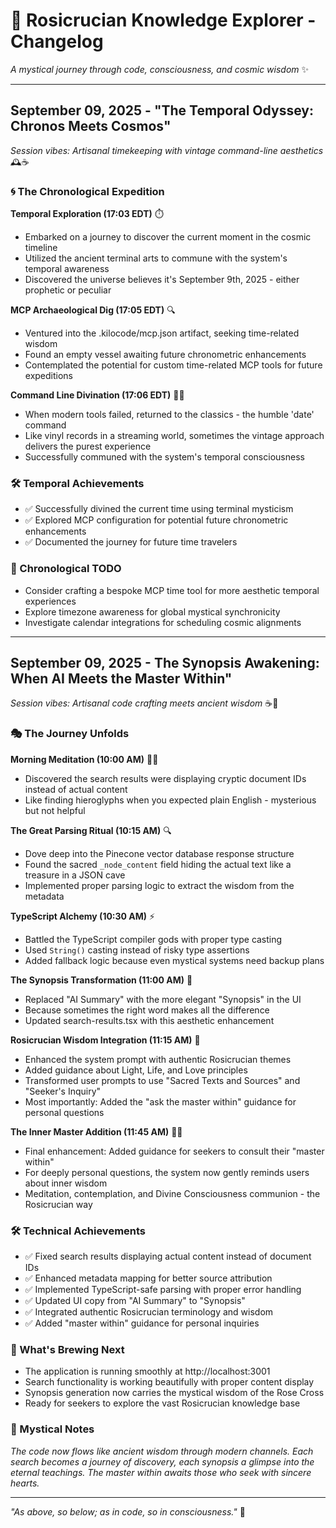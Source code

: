 # 📜 Rosicrucian Knowledge Explorer - Changelog

*A mystical journey through code, consciousness, and cosmic wisdom* ✨

---

## September 09, 2025 - "The Temporal Odyssey: Chronos Meets Cosmos"

*Session vibes: Artisanal timekeeping with vintage command-line aesthetics* 🕰️☕️

### 🌀 The Chronological Expedition

**Temporal Exploration (17:03 EDT)** ⏱️
- Embarked on a journey to discover the current moment in the cosmic timeline
- Utilized the ancient terminal arts to commune with the system's temporal awareness
- Discovered the universe believes it's September 9th, 2025 - either prophetic or peculiar

**MCP Archaeological Dig (17:05 EDT)** 🔍
- Ventured into the .kilocode/mcp.json artifact, seeking time-related wisdom
- Found an empty vessel awaiting future chronometric enhancements
- Contemplated the potential for custom time-related MCP tools for future expeditions

**Command Line Divination (17:06 EDT)** 🧙‍♂️
- When modern tools failed, returned to the classics - the humble 'date' command
- Like vinyl records in a streaming world, sometimes the vintage approach delivers the purest experience
- Successfully communed with the system's temporal consciousness

### 🛠️ Temporal Achievements
- ✅ Successfully divined the current time using terminal mysticism
- ✅ Explored MCP configuration for potential future chronometric enhancements
- ✅ Documented the journey for future time travelers

### 📝 Chronological TODO
- Consider crafting a bespoke MCP time tool for more aesthetic temporal experiences
- Explore timezone awareness for global mystical synchronicity
- Investigate calendar integrations for scheduling cosmic alignments

---

## September 09, 2025 - The Synopsis Awakening: When AI Meets the Master Within"

*Session vibes: Artisanal code crafting meets ancient wisdom* ☕️🔮

### 🎭 The Journey Unfolds

**Morning Meditation (10:00 AM)** 🧘‍♂️
- Discovered the search results were displaying cryptic document IDs instead of actual content
- Like finding hieroglyphs when you expected plain English - mysterious but not helpful

**The Great Parsing Ritual (10:15 AM)** 🔍
- Dove deep into the Pinecone vector database response structure
- Found the sacred `_node_content` field hiding the actual text like a treasure in a JSON cave
- Implemented proper parsing logic to extract the wisdom from the metadata

**TypeScript Alchemy (10:30 AM)** ⚡️
- Battled the TypeScript compiler gods with proper type casting
- Used `String()` casting instead of risky type assertions
- Added fallback logic because even mystical systems need backup plans

**The Synopsis Transformation (11:00 AM)** 🎨
- Replaced "AI Summary" with the more elegant "Synopsis" in the UI
- Because sometimes the right word makes all the difference
- Updated search-results.tsx with this aesthetic enhancement

**Rosicrucian Wisdom Integration (11:15 AM)** 🌹
- Enhanced the system prompt with authentic Rosicrucian themes
- Added guidance about Light, Life, and Love principles
- Transformed user prompts to use "Sacred Texts and Sources" and "Seeker's Inquiry"
- Most importantly: Added the "ask the master within" guidance for personal questions

**The Inner Master Addition (11:45 AM)** 🧙‍♂️
- Final enhancement: Added guidance for seekers to consult their "master within"
- For deeply personal questions, the system now gently reminds users about inner wisdom
- Meditation, contemplation, and Divine Consciousness communion - the Rosicrucian way

### 🛠️ Technical Achievements
- ✅ Fixed search results displaying actual content instead of document IDs
- ✅ Enhanced metadata mapping for better source attribution
- ✅ Implemented TypeScript-safe parsing with proper error handling
- ✅ Updated UI copy from "AI Summary" to "Synopsis"
- ✅ Integrated authentic Rosicrucian terminology and wisdom
- ✅ Added "master within" guidance for personal inquiries

### 🎯 What's Brewing Next
- The application is running smoothly at http://localhost:3001
- Search functionality is working beautifully with proper content display
- Synopsis generation now carries the mystical wisdom of the Rose Cross
- Ready for seekers to explore the vast Rosicrucian knowledge base

### 🔮 Mystical Notes
*The code now flows like ancient wisdom through modern channels. Each search becomes a journey of discovery, each synopsis a glimpse into the eternal teachings. The master within awaits those who seek with sincere hearts.*

---

*"As above, so below; as in code, so in consciousness."* 🌟